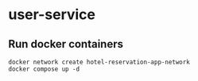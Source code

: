 # user-service

## Run docker containers
```
docker network create hotel-reservation-app-network
docker compose up -d
```